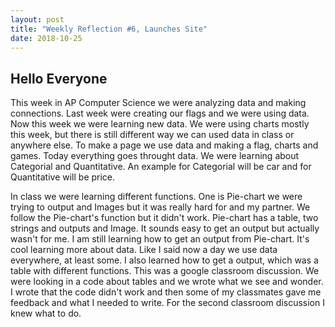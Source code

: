 ```yaml
---
layout: post
title: "Weekly Reflection #6, Launches Site"
date: 2018-10-25
---
```

<h2>Hello Everyone</h2>
<p> This week in AP Computer Science we were analyzing data and making connections. Last week were creating our flags and we were using data. Now this week we were learning new data. We were using charts mostly this week, but there is still different way we can used data in class or anywhere else. To make a page we use data and making a flag, charts and games. Today everything goes throught data. We were learning about Categorial and Quantitative. An example for Categorial will be car and for Quantitative will be price.
</p>
<p>
In class we were learning different functions. One is Pie-chart we were trying to output and Images but it was really hard for and my partner. We follow the Pie-chart's function but it didn't work. Pie-chart has a table, two strings and outputs and Image. It sounds easy to get an output but actually wasn't for me. I am still learning how to get an output from Pie-chart. It's cool learning more about data. Like I said now a day we use data everywhere, at least some. I also learned how to get a output, which was a table with different functions. This was a google classroom discussion. We were looking in a code about tables and we wrote what we see and wonder. I wrote that the code didn't work and then some of my classmates gave me feedback and what I needed to write. For the second classroom discussion I knew what to do.
</P>
